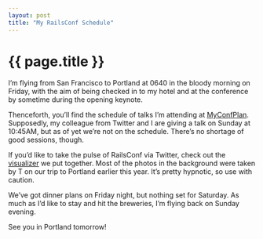 ```yaml
---
layout: post
title: "My RailsConf Schedule"
---
```


{{ page.title }}
================

I’m flying from San Francisco to Portland at 0640 in the bloody morning on Friday, with the aim of being checked in to my hotel and at the conference by sometime during the opening keynote.

Thenceforth, you’ll find the schedule of talks I’m attending at [MyConfPlan](http://myconfplan.com/conferences/RailsConf2007/users/al3x). Supposedly, my colleague from Twitter and I are giving a talk on Sunday at 10:45AM, but as of yet we’re not on the schedule. There’s no shortage of good sessions, though.

If you’d like to take the pulse of RailsConf via Twitter, check out the [visualizer](http://twitter.com/flash/railsconf/) we put together. Most of the photos in the background were taken by T on our trip to Portland earlier this year. It’s pretty hypnotic, so use with caution.

We’ve got dinner plans on Friday night, but nothing set for Saturday. As much as I’d like to stay and hit the breweries, I’m flying back on Sunday evening.

See you in Portland tomorrow!

